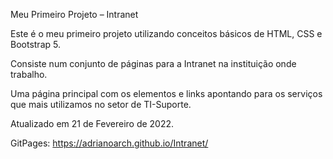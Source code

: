 ﻿Meu Primeiro Projeto – Intranet


Este é o meu primeiro projeto utilizando conceitos básicos de HTML, CSS e Bootstrap 5.

Consiste num conjunto de páginas para a Intranet na instituição onde trabalho.

Uma página principal com os elementos e links apontando para os serviços que mais utilizamos no setor de TI-Suporte.

Atualizado em 21 de Fevereiro de 2022.

GitPages: https://adrianoarch.github.io/Intranet/